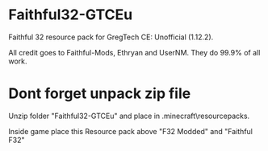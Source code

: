 # Faithful32-GTCEu

Faithful 32 resource pack for GregTech CE: Unofficial (1.12.2).

All credit goes to Faithful-Mods, Ethryan and UserNM.
They do 99.9% of all work.

# Dont forget unpack zip file

Unzip folder "Faithful32-GTCEu" and place in .minecraft\resourcepacks.

Inside game place this Resource pack above "F32 Modded" and "Faithful F32"
